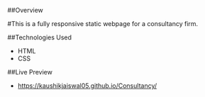 ##Overview 

#This is a fully responsive static webpage for a consultancy firm.

##Technologies Used

- HTML
- CSS

##Live Preview
- https://kaushikjaiswal05.github.io/Consultancy/

